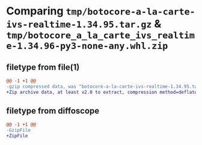 # Comparing `tmp/botocore-a-la-carte-ivs-realtime-1.34.95.tar.gz` & `tmp/botocore_a_la_carte_ivs_realtime-1.34.96-py3-none-any.whl.zip`

## filetype from file(1)

```diff
@@ -1 +1 @@
-gzip compressed data, was "botocore-a-la-carte-ivs-realtime-1.34.95.tar", last modified: Wed May  1 01:06:24 2024, max compression
+Zip archive data, at least v2.0 to extract, compression method=deflate
```

## filetype from diffoscope

```diff
@@ -1 +1 @@
-GzipFile
+ZipFile
```

